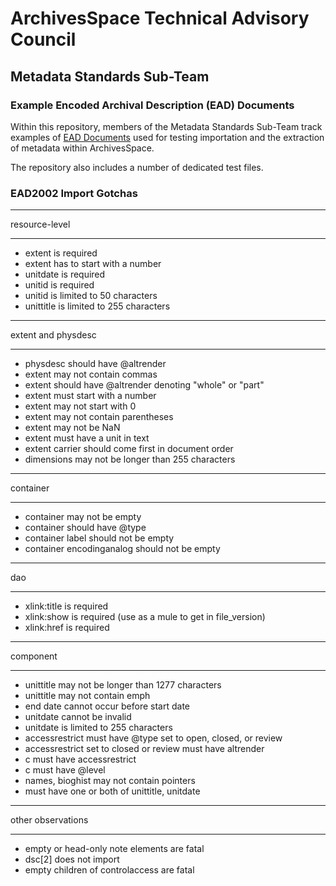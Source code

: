 # ArchivesSpace Technical Advisory Council
## Metadata Standards Sub-Team

### Example Encoded Archival Description (EAD) Documents

Within this repository, members of the Metadata Standards Sub-Team track
examples of [EAD Documents](https://www.loc.gov/ead/) used for 
testing importation and the extraction of metadata within ArchivesSpace.

The repository also includes a number of dedicated test files.

### EAD2002 Import Gotchas
  
______________________
resource-level
______________________
- extent is required
- extent has to start with a number
- unitdate is required
- unitid is required
- unitid is limited to 50 characters
- unittitle is limited to 255 characters

___________________
extent and physdesc
______________________

- physdesc should have @altrender 
- extent may not contain commas
- extent should have @altrender denoting "whole" or "part"
- extent must start with a number
- extent may not start with 0
- extent may not contain parentheses
- extent may not be NaN
- extent must have a unit in text
- extent carrier should come first in document order
- dimensions may not be longer than 255 characters

______________________
container
______________________

- container may not be empty
- container should have @type
- container label should not be empty
- container encodinganalog should not be empty

_______________________
dao
_______________________
- xlink:title is required
- xlink:show is required (use as a mule to get in file_version)
- xlink:href is required

_______________________
component
_______________________

- unittitle may not be longer than 1277 characters
- unittitle may not contain emph
- end date cannot occur before start date
- unitdate cannot be invalid
- unitdate is limited to 255 characters
- accessrestrict must have @type set to open, closed, or review 
- accessrestrict set to closed or review must have altrender
- c must have accessrestrict
- c must have @level
- names, bioghist may not contain pointers
- must have one or both of unittitle, unitdate

_______________________
other observations
_______________________

- empty or head-only note elements are fatal
- dsc[2] does not import
- empty children of controlaccess are fatal
